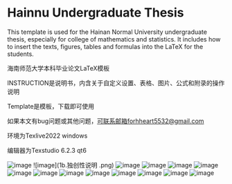 # Hainnu Undergraduate Thesis
This template is used for the Hainan Normal University undergraduate thesis, especially for college of mathematics and statistics. It includes how to insert the texts, figures, tables and formulas into the LaTeX for the students.

海南师范大学本科毕业论文LaTeX模板

INSTRUCTION是说明书，内含关于自定义设置、表格、图片、公式和附录的操作说明

Template是模板，下载即可使用

如果本文有bug问题或其他问题，可联系邮箱forhheart5532@gmail.com

环境为Texlive2022 windows

编辑器为Texstudio 6.2.3 qt6

![image](1a.封面.png)
![image](1b.独创性说明 .png)
![image](1c.目录.png)
![image](1d.摘要.png)
![image](1e.正文.png)
![image](2a.三线表.png)
![image](2b.表格中插入图.png)
![image](2c.教案长表格.png)
![image](2d.长表格.png)
![image](3a.多图并排.png)
![image](3b.图文混排.png)
![image](4a.公式编号1.png)
![image](4b.公式编号2.png)
![image](5a.附录.png)
